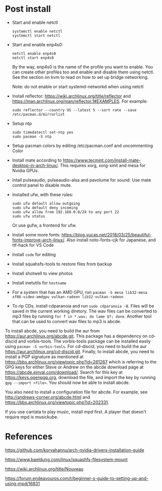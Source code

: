 # Post install

- Start and enable netctl

    ```
    systemctl enable netctl
    systemctl start netctl
    ```

- Start and enable enp4s0: 
    
    ```
    netctl enable enp4s0
    netctl start enp4s0
    ```

    By the way, enp4s0 is the name of the profile you want to enable. You can create other profiles too and enable and disable them using netctl. See the section on kvm to read on how to set up bridge networking.

    Note: do not enable or start systemd-networkd when using netctl

- Install reflector: https://wiki.archlinux.org/title/reflector and https://man.archlinux.org/man/reflector.1#EXAMPLES. For example:

    ```
    sudo reflector --country US --latest 5 --sort rate --save /etc/pacman.d/mirrorlist
    ```

- Setup ntp

    ```
    sudo timedatectl set-ntp yes
    sudo pacman -S ntp
    ```
- Setup pacman colors by editing /etc/pacman.conf and uncommenting Color

- Install mate according to https://www.tecmint.com/install-mate-desktop-in-arch-linux/. This requires xorg, xorg-xinit and mesa for Nvidia GPUs.

- Intall pulseaudio, pulseaudio-alsa and pavolume for sound. Use mate control panel to disable mute.

- Installed ufw, with these rules:

    ```
    sudo ufw default allow outgoing
    sudo ufw default deny incoming
    sudo ufw allow from 192.168.0.0/24 to any port 22
    sudo ufw status
    ```

    Or use gufw, a frontend for ufw.

- Install some more fonts: https://blog.yucas.net/2018/03/25/beautiful-fonts-improve-arch-linux/. Also install noto-fonts-cjk for Japanese, and ttf-hack for VS Code


- Install `code` for editing

- Install squahsfs-tools to restore files from backup

- Install shotwell to view photos

- Install inetutils for `hostname`

- For a system that has an AMD GPU, run `pacman -S mesa lib32-mesa xf86-video-amdgpu vulkan-radeon lib32-vulkan-radeon`

- To rip CDs, install cdparanoia and run `sudo cdparanoia -B`. Files will be saved in the current working diretory. The wav files can be converted to mp3 files by running `for f in *.wav; do lame $f; done`. Another tool that can be used to convert wav files to mp3 is abcde. 

To install abcde, you need to build the aur from https://aur.archlinux.org/abcde.git. This package has a dependency on cd-discid and vorbis-tools. The vorbis-tools package can be installed easily using `pacman -S vorbis-tools`. For cd-discid, you need to build the aur https://aur.archlinux.org/cd-discid.git. Finally, to install abcde, you need to install a PGP signature as mentioned at https://bbs.archlinux.org/viewtopic.php?id=261267 which is referring to the GPG keys for either Steve or Andrew on the abcde download page at https://abcde.einval.com/download/. Search for this key at https://keys.openpgp.org, download the file, and import the key by running `gpg --import <file>`. You should now be able to install abcde. 

You also need to install a configuration file for abcde. For example, see http://andrews-corner.org/abcde.html and https://bbs.archlinux.org/viewtopic.php?id=202331. 

If you use cantata to play music, install mpd first. A player that doesn't require mpd is musickube. 


# References

https://github.com/korvahannu/arch-nvidia-drivers-installation-guide

https://www.baeldung.com/linux/squashfs-filesystem-mount

https://wiki.archlinux.org/title/Nouveau

https://forum.endeavouros.com/t/beginner-s-guide-to-setting-up-and-using-mpd/16831